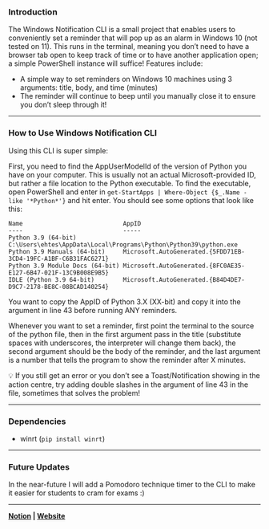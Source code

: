 ### Introduction

The Windows Notification CLI is a small project that enables users to conveniently set a reminder that will pop up as an alarm in Windows 10 (not tested on 11). This runs in the terminal, meaning you don’t need to have a browser tab open to keep track of time or to have another application open; a simple PowerShell instance will suffice! Features include:

- A simple way to set reminders on Windows 10 machines using 3 arguments: title, body, and time (minutes)
- The reminder will continue to beep until you manually close it to ensure you don’t sleep through it!

---

### How to Use Windows Notification CLI

Using this CLI is super simple:

First, you need to find the AppUserModelId of the version of Python you have on your computer. This is usually not an actual Microsoft-provided ID, but rather a file location to the Python executable. To find the executable, open PowerShell and enter in `get-StartApps | Where-Object {$_.Name -like '*Python*'}` and hit enter. You should see some options that look like this:

```
Name                            AppID
----                            -----
Python 3.9 (64-bit)             C:\Users\ehtes\AppData\Local\Programs\Python\Python39\python.exe
Python 3.9 Manuals (64-bit)     Microsoft.AutoGenerated.{5FDD71EB-3CD4-19FC-A1BF-C6B31FAC6271}
Python 3.9 Module Docs (64-bit) Microsoft.AutoGenerated.{8FC0AE35-E127-6B47-021F-13C9B008E9B5}
IDLE (Python 3.9 64-bit)        Microsoft.AutoGenerated.{B84D4DE7-D9C7-2178-BE8C-08BCAD140254}
```

You want to copy the AppID of Python 3.X (XX-bit) and copy it into the argument in line 43 before running ANY reminders.

Whenever you want to set a reminder, first point the terminal to the source of the python file, then in the first argument pass in the title (substitute spaces with underscores, the interpreter will change them back), the second argument should be the body of the reminder, and the last argument is a number that tells the program to show the reminder after X minutes. 

<aside>
💡 If you still get an error or you don’t see a Toast/Notification showing in the action centre, try adding double slashes in the argument of line 43 in the file, sometimes that solves the problem!

</aside>

---

### Dependencies

- winrt (`pip install winrt`)

---

### Future Updates

In the near-future I will add a Pomodoro technique timer to the CLI to make it easier for students to cram for exams :) 

---

**[Notion](https://ehtesham-ali.notion.site/Windows-Notification-CLI-2373fcfab00143da9a09f307964c8fa7) | [Website](https://ali-ehtesham.carrd.co/)**
